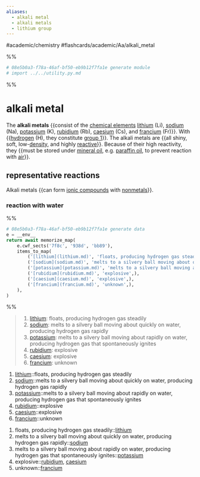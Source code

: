 ```yaml
---
aliases:
  - alkali metal
  - alkali metals
  - lithium group
---
```


#academic/chemistry #flashcards/academic/Aa/alkali_metal

%%
```Python
# 08e5b0a3-f78a-46af-bf50-eb9b12f7fa1e generate module
# import ../../utility.py.md
```
%%

# alkali metal

The __alkali metals__ {{consist of the [chemical elements](chemical%20element.md) [lithium](lithium.md) (Li), [sodium](sodium.md) (Na), [potassium](potassium.md) (K), [rubidium](rubidium.md) (Rb), [caesium](caesium.md) (Cs), and [francium](francium.md) (Fr)}}. With {{[hydrogen](hydrogen.md) (H), they constitute [group 1](group%20(periodic%20table).md#^group-1)}}. The alkali metals are {{all shiny, soft, low-[density](density.md), and highly [reactive](reactivity%20(chemistry).md)}}. Because of their high reactivity, they {{must be stored under [mineral oil](mineral%20oil.md), e.g. [paraffin oil](paraffin%20oil.md), to prevent reaction with [air](air.md)}}. <!--SR:!2023-05-18,36,270!2023-06-06,54,310!2023-07-02,60,250!2023-07-08,67,250-->

## representative reactions

Alkali metals {{can form [ionic compounds](ionic%20compound.md) with [nonmetals](nonmetal.md)}}. <!--SR:!2023-07-10,67,250-->

### reaction with water

%%
```Python
# 08e5b0a3-f78a-46af-bf50-eb9b12f7fa1e generate data
e = __env__
return await memorize_map(
	e.cwf_sects('7f8c', '938d', 'bb89'),
	items_to_map(
		('[lithium](lithium.md)', 'floats, producing hydrogen gas steadily',),
		('[sodium](sodium.md)', 'melts to a silvery ball moving about quickly on water, producing hydrogen gas rapidly',),
		('[potassium](potassium.md)', 'melts to a silvery ball moving about rapidly on water, producing hydrogen gas that spontaneously ignites',),
		('[rubidium](rubidium.md)', 'explosive',),
		('[caesium](caesium.md)', 'explosive',),
		('[francium](francium.md)', 'unknown',),
	),
)
```
%%

<!--08e5b0a3-f78a-46af-bf50-eb9b12f7fa1e generate section="7f8c"--><!-- The following content is generated at 2023-03-31T11:11:36.664051+08:00. Any edits will be overridden! -->

> 1. [lithium](lithium.md): floats, producing hydrogen gas steadily
> 2. [sodium](sodium.md): melts to a silvery ball moving about quickly on water, producing hydrogen gas rapidly
> 3. [potassium](potassium.md): melts to a silvery ball moving about rapidly on water, producing hydrogen gas that spontaneously ignites
> 4. [rubidium](rubidium.md): explosive
> 5. [caesium](caesium.md): explosive
> 6. [francium](francium.md): unknown

<!--/08e5b0a3-f78a-46af-bf50-eb9b12f7fa1e-->

<!--08e5b0a3-f78a-46af-bf50-eb9b12f7fa1e generate section="938d"--><!-- The following content is generated at 2023-03-31T11:11:36.676019+08:00. Any edits will be overridden! -->

1. [lithium](lithium.md)::floats, producing hydrogen gas steadily <!--SR:!2023-06-10,41,230-->
2. [sodium](sodium.md)::melts to a silvery ball moving about quickly on water, producing hydrogen gas rapidly <!--SR:!2023-07-11,68,250-->
3. [potassium](potassium.md)::melts to a silvery ball moving about rapidly on water, producing hydrogen gas that spontaneously ignites <!--SR:!2023-05-21,39,270-->
4. [rubidium](rubidium.md)::explosive <!--SR:!2023-06-05,50,290-->
5. [caesium](caesium.md)::explosive <!--SR:!2023-06-01,47,290-->
6. [francium](francium.md)::unknown <!--SR:!2023-06-12,59,310-->

<!--/08e5b0a3-f78a-46af-bf50-eb9b12f7fa1e-->

<!--08e5b0a3-f78a-46af-bf50-eb9b12f7fa1e generate section="bb89"--><!-- The following content is generated at 2023-03-31T11:11:36.650089+08:00. Any edits will be overridden! -->

1. floats, producing hydrogen gas steadily::[lithium](lithium.md) <!--SR:!2023-06-08,52,290-->
2. melts to a silvery ball moving about quickly on water, producing hydrogen gas rapidly::[sodium](sodium.md) <!--SR:!2023-05-17,36,270-->
3. melts to a silvery ball moving about rapidly on water, producing hydrogen gas that spontaneously ignites::[potassium](potassium.md) <!--SR:!2023-05-10,30,270-->
4. explosive::[rubidium](rubidium.md), [caesium](caesium.md) <!--SR:!2023-05-09,28,250-->
5. unknown::[francium](francium.md) <!--SR:!2023-06-07,55,310-->

<!--/08e5b0a3-f78a-46af-bf50-eb9b12f7fa1e-->
